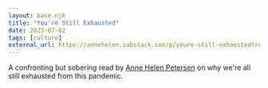 ```yaml
---
layout: base.njk
title: "You're Still Exhausted"
date: 2023-07-02
tags: [culture]
external_url: https://annehelen.substack.com/p/youre-still-exhausted?ref=daniel.pizza
---
```


A confronting but sobering read by [Anne Helen Petersen](https://twitter.com/annehelen?lang=nl&ref=daniel.pizza) on why we're all still exhausted from this pandemic.
